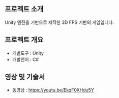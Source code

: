 ## 프로젝트 소개
Unity 엔진을 기반으로 제작한 3D FPS 기반의 게임입니다.

## 프로젝트 개요
- 개발도구 : Unity
- 개발언어 : C#

## 영상 및 기술서
- 동영상 : https://youtu.be/EkqF0XHdu5Y
